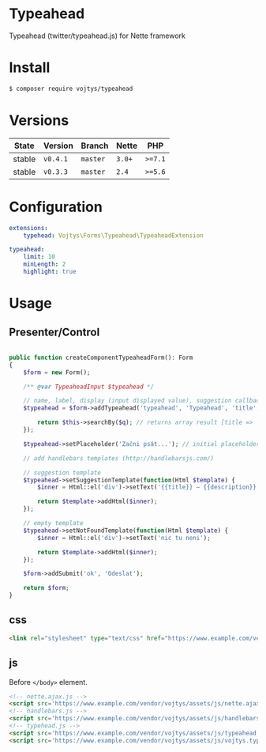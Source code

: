 Typeahead
===============

Typeahead (twitter/typeahead.js) for Nette framework

# Install

```sh
$ composer require vojtys/typeahead
```

# Versions

| State  | Version      | Branch   | Nette  | PHP     |
|--------|--------------|----------|--------|---------|
| stable | `v0.4.1`     | `master` | `3.0+` | `>=7.1` |
| stable | `v0.3.3`     | `master` | `2.4`  | `>=5.6` |

# Configuration

```yaml
extensions:
	typehead: Vojtys\Forms\Typeahead\TypeaheadExtension

typeahead:
	limit: 10
	minLength: 2
	highlight: true
```

# Usage

## Presenter/Control
```php

public function createComponentTypeaheadForm(): Form
{
    $form = new Form();

    /** @var TypeaheadInput $typeahead */

    // name, label, display (input displayed value), suggestion callback
    $typeahead = $form->addTypeahead('typeahead', 'Typeahead', 'title', function($display, $q) {

        return $this->searchBy($q); // returns array result [title => 'foo', description => 'foo foo']
    });

    $typeahead->setPlaceholder('Začni psát...'); // initial placeholder

    // add handlebars templates (http://handlebarsjs.com/)

    // suggestion template
    $typeahead->setSuggestionTemplate(function(Html $template) {
        $inner = Html::el('div')->setText('{{title}} – {{description}}');

        return $template->addHtml($inner);
    });

    // empty template
    $typeahead->setNotFoundTemplate(function(Html $template) {
        $inner = Html::el('div')->setText('nic tu neni');

        return $template->addHtml($inner);
    });

    $form->addSubmit('ok', 'Odeslat');

    return $form;
}
```

## css

```html
<link rel="stylesheet" type="text/css" href="https://www.example.com/vendor/vojtys/assets/css/typeahead.css">
```

## js

Before `</body>` element.

```html
<!-- nette.ajax.js -->
<script src='https://www.example.com/vendor/vojtys/assets/js/nette.ajax.js'></script>
<!-- handlebars.js -->
<script src='https://www.example.com/vendor/vojtys/assets/js/handlebars.min-v4.7.3.js'></script>
<!-- typehead.js -->
<script src='https://www.example.com/vendor/vojtys/assets/js/typeahead.js'></script>
<script src='https://www.example.com/vendor/vojtys/assets/js/vojtys.typeahead.js'></script>
```


